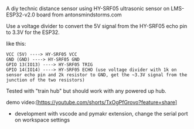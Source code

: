 A diy technic distance sensor using HY-SRF05 ultrasonic sensor on LMS-ESP32-v2.0 board from antonsmindstorms.com

Use a voltage divider to convert the 5V signal from the HY-SRF05 echo pin to 3.3V for the ESP32.

like this:
```
VCC (5V) ----> HY-SRF05 VCC
GND (GND) ----> HY-SRF05 GND
GPIO 13(IO13) ----> HY-SRF05 TRIG
GPIO 14(IO14) ----> HY-SRF05 ECHO (use voltage divider with 1k on sensor echo pin and 2k resistor to GND, get the ~3.3V signal from the junction of the two resistors) 
```

Tested with "train hub" but should work with any powered up hub.

demo video:[https://youtube.com/shorts/TxOgPfGrovo?feature=share]

* development with vscode and pymakr extension, change the serial port on workspace settings